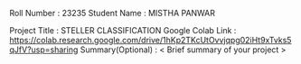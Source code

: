 Roll Number       :   23235
Student Name      :  MISTHA PANWAR

Project Title     :   STELLER CLASSIFICATION
Google Colab Link :  https://colab.research.google.com/drive/1hKp2TKcUtOvvjqpg02iHt9xTvks5qJfV?usp=sharing
Summary(Optional) :   < Brief summary of your project >
